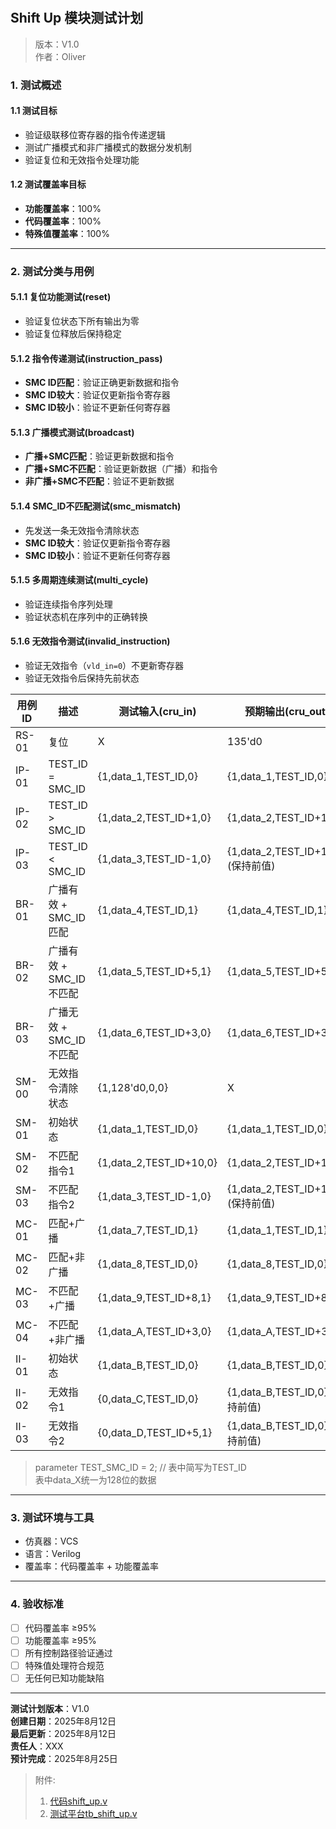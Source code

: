 #

## Shift Up 模块测试计划

>版本：V1.0  
>作者：Oliver

### 1. 测试概述

#### 1.1 测试目标

- 验证级联移位寄存器的指令传递逻辑
- 测试广播模式和非广播模式的数据分发机制
- 验证复位和无效指令处理功能

#### 1.2 测试覆盖率目标

- **功能覆盖率**：100%
- **代码覆盖率**：100%
- **特殊值覆盖率**：100%

---

### 2. 测试分类与用例

#### 5.1.1 复位功能测试(reset)

- 验证复位状态下所有输出为零
- 验证复位释放后保持稳定

#### 5.1.2 指令传递测试(instruction_pass)

- **SMC ID匹配**：验证正确更新数据和指令
- **SMC ID较大**：验证仅更新指令寄存器
- **SMC ID较小**：验证不更新任何寄存器

#### 5.1.3 广播模式测试(broadcast)

- **广播+SMC匹配**：验证更新数据和指令
- **广播+SMC不匹配**：验证更新数据（广播）和指令
- **非广播+SMC不匹配**：验证不更新数据

#### 5.1.4 SMC_ID不匹配测试(smc_mismatch)

- 先发送一条无效指令清除状态
- **SMC ID较大**：验证仅更新指令寄存器
- **SMC ID较小**：验证不更新任何寄存器

#### 5.1.5 多周期连续测试(multi_cycle)

- 验证连续指令序列处理
- 验证状态机在序列中的正确转换

#### 5.1.6 无效指令测试(invalid_instruction)

- 验证无效指令（`vld_in=0`）不更新寄存器
- 验证无效指令后保持先前状态

|用例ID|描述|测试输入(cru_in)|预期输出(cru_out)|预期输出(dr_out)|
|------|----|---------------|-----------------|---------------|
|RS-01|复位|X|135'd0|128'd0|
|IP-01|TEST_ID = SMC_ID|{1,data_1,TEST_ID,0}|{1,data_1,TEST_ID,0}|data_1(应更新)|
|IP-02|TEST_ID > SMC_ID|{1,data_2,TEST_ID+1,0}|{1,data_2,TEST_ID+1,0}|data_1(不应更新)|
|IP-03|TEST_ID < SMC_ID|{1,data_3,TEST_ID-1,0}|{1,data_2,TEST_ID+1,0}(保持前值)|data_1(保持前值)|
|BR-01|广播有效 + SMC_ID匹配|{1,data_4,TEST_ID,1}|{1,data_4,TEST_ID,1}|data_4(应更新)|
|BR-02|广播有效 + SMC_ID不匹配|{1,data_5,TEST_ID+5,1}|{1,data_5,TEST_ID+5,1}|data_5(应更新)|
|BR-03|广播无效 + SMC_ID不匹配|{1,data_6,TEST_ID+3,0}|{1,data_6,TEST_ID+3,0}|data_5(保持前值)|
|SM-00|无效指令清除状态|{1,128'd0,0,0}|X|X|
|SM-01|初始状态|{1,data_1,TEST_ID,0}|{1,data_1,TEST_ID,0}|data_1|
|SM-02|不匹配指令1|{1,data_2,TEST_ID+10,0}|{1,data_2,TEST_ID+10,0}|data_1(不应更新)|
|SM-03|不匹配指令2|{1,data_3,TEST_ID-1,0}|{1,data_2,TEST_ID+10,0}(保持前值)|data_1(保持前值)|
|MC-01|匹配+广播|{1,data_7,TEST_ID,1}|{1,data_1,TEST_ID,1}|data_7(应更新)|
|MC-02|匹配+非广播|{1,data_8,TEST_ID,0}|{1,data_8,TEST_ID,0}|data_8(应更新)|
|MC-03|不匹配+广播|{1,data_9,TEST_ID+8,1}|{1,data_9,TEST_ID+8,1}|data_9(应更新)|
|MC-04|不匹配+非广播|{1,data_A,TEST_ID+3,0}|{1,data_A,TEST_ID+3,0}|data_9(保持前值)|
|II-01|初始状态|{1,data_B,TEST_ID,0}|{1,data_B,TEST_ID,0}|data_B|
|II-02|无效指令1|{0,data_C,TEST_ID,0}|{1,data_B,TEST_ID,0}(保持前值)|data_B(保持前值)|
|II-03|无效指令2|{0,data_D,TEST_ID+5,1}|{1,data_B,TEST_ID,0}(保持前值)|data_B(保持前值)|

>parameter TEST_SMC_ID = 2; // 表中简写为TEST_ID  
>表中data_X统一为128位的数据

---

### 3. 测试环境与工具

- 仿真器：VCS
- 语言：Verilog
- 覆盖率：代码覆盖率 + 功能覆盖率

---

### 4. 验收标准

- [ ] 代码覆盖率 ≥95%
- [ ] 功能覆盖率 ≥95%
- [ ] 所有控制路径验证通过
- [ ] 特殊值处理符合规范
- [ ] 无任何已知功能缺陷

---

**测试计划版本**：V1.0  
**创建日期**：2025年8月12日  
**最后更新**：2025年8月12日  
**责任人**：XXX  
**预计完成**：2025年8月25日

> 附件:
>
> 1. [代码shift_up.v](./vsrc/shift_up.v)  
> 2. [测试平台tb_shift_up.v](./vsrc/tb_shift_up.v)
